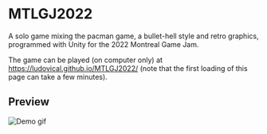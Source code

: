 # MTLGJ2022
A solo game mixing the pacman game, a bullet-hell style and retro graphics, programmed with Unity for the 2022 Montreal Game Jam.

The game can be played (on computer only) at https://ludovical.github.io/MTLGJ2022/ (note that the first loading of this page can take a few minutes).

## Preview
![Demo gif](https://github.com/LudovicAL/MTLGJ2022/blob/main/Demo.gif?raw=true)
